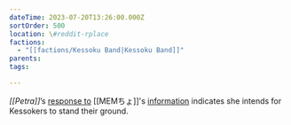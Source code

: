```yaml
---
dateTime: 2023-07-20T13:26:00.000Z
sortOrder: 500
location: \#reddit-rplace
factions:
  - "[[factions/Kessoku Band|Kessoku Band]]"
parents: 
tags: 

---
```

*[[Petra]]*’s [response to](discord://discord.com/channels/1093664259273130084/1131230952119615600/1131577998412361819) [[MEMちょ]]'s [information](discord://discord.com/channels/1093664259273130084/1131230952119615600/1131577919169368105) indicates she intends for Kessokers to stand their ground.
